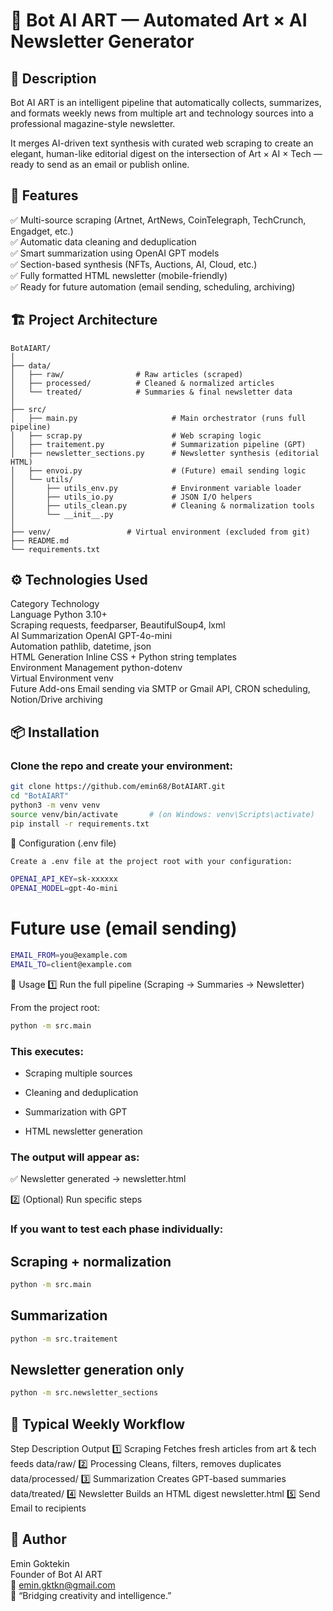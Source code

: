 # 🧠 Bot AI ART — Automated Art × AI Newsletter Generator
## 🎯 Description

Bot AI ART is an intelligent pipeline that automatically collects, summarizes, and formats weekly news from multiple art and technology sources into a professional magazine-style newsletter.

It merges AI-driven text synthesis with curated web scraping to create an elegant, human-like editorial digest on the intersection of Art × AI × Tech — ready to send as an email or publish online.

## 🧩 Features

✅ Multi-source scraping (Artnet, ArtNews, CoinTelegraph, TechCrunch, Engadget, etc.)  
✅ Automatic data cleaning and deduplication  
✅ Smart summarization using OpenAI GPT models  
✅ Section-based synthesis (NFTs, Auctions, AI, Cloud, etc.)  
✅ Fully formatted HTML newsletter (mobile-friendly)  
✅ Ready for future automation (email sending, scheduling, archiving)  

## 🏗️ Project Architecture
```text
BotAIART/
│
├── data/
│   ├── raw/                # Raw articles (scraped)
│   ├── processed/          # Cleaned & normalized articles
│   └── treated/            # Summaries & final newsletter data
│
├── src/
│   ├── main.py                     # Main orchestrator (runs full pipeline)
│   ├── scrap.py                    # Web scraping logic
│   ├── traitement.py               # Summarization pipeline (GPT)
│   ├── newsletter_sections.py      # Newsletter synthesis (editorial HTML)
│   ├── envoi.py                    # (Future) email sending logic
│   └── utils/
│       ├── utils_env.py            # Environment variable loader
│       ├── utils_io.py             # JSON I/O helpers
│       ├── utils_clean.py          # Cleaning & normalization tools
│       └── __init__.py
│
├── venv/                 # Virtual environment (excluded from git)
├── README.md
└── requirements.txt
```

## ⚙️ Technologies Used

Category	Technology  
Language	Python 3.10+  
Scraping	requests, feedparser, BeautifulSoup4, lxml  
AI Summarization	OpenAI GPT-4o-mini  
Automation	pathlib, datetime, json  
HTML Generation	Inline CSS + Python string templates  
Environment Management	python-dotenv  
Virtual Environment	venv  
Future Add-ons	Email sending via SMTP or Gmail API, CRON scheduling, Notion/Drive archiving  

## 📦 Installation

### Clone the repo and create your environment:
```bash
git clone https://github.com/emin68/BotAIART.git
cd "BotAIART"
python3 -m venv venv
source venv/bin/activate       # (on Windows: venv\Scripts\activate)
pip install -r requirements.txt
```
🔑 Configuration (.env file)
```bash
Create a .env file at the project root with your configuration:

OPENAI_API_KEY=sk-xxxxxx
OPENAI_MODEL=gpt-4o-mini
```

# Future use (email sending)
```bash
EMAIL_FROM=you@example.com
EMAIL_TO=client@example.com
```
🚀 Usage
1️⃣ Run the full pipeline (Scraping → Summaries → Newsletter)

From the project root:
```bash
python -m src.main

```
### This executes:

- Scraping multiple sources

- Cleaning and deduplication

- Summarization with GPT

- HTML newsletter generation

### The output will appear as:

✅ Newsletter generated → newsletter.html

2️⃣ (Optional) Run specific steps

### If you want to test each phase individually:

## Scraping + normalization
```bash
python -m src.main
```
## Summarization
```bash
python -m src.traitement
```
## Newsletter generation only
```bash
python -m src.newsletter_sections
```

## 📅 Typical Weekly Workflow
Step	Description	Output
1️⃣ Scraping	Fetches fresh articles from art & tech feeds	data/raw/
2️⃣ Processing	Cleans, filters, removes duplicates	data/processed/
3️⃣ Summarization	Creates GPT-based summaries	data/treated/
4️⃣ Newsletter	Builds an HTML digest	newsletter.html
5️⃣ Send	Email to recipients 

## 👤 Author

Emin Goktekin  
Founder of Bot AI ART  
📧 emin.gktkn@gmail.com  
🤖 “Bridging creativity and intelligence.”  